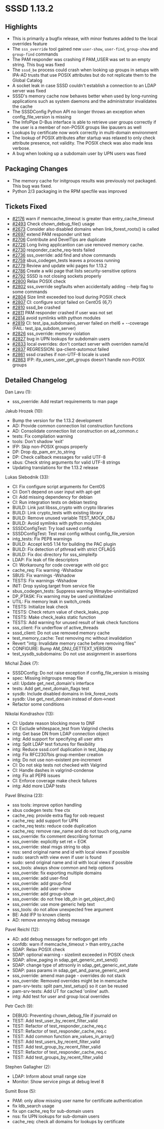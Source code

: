 SSSD 1.13.2
===========

Highlights
----------

- This is primarily a bugfix release, with minor features added to the local overrides feature
- The `sss_override` tool gained new `user-show`, `user-find`, `group-show` and `group-find` commands
- The PAM responder was crashing if PAM_USER was set to an empty string. This bug was fixed
- The `sssd_be` process could crash when looking up groups in setups with IPA-AD trusts that use POSIX attributes but do not replicate them to the Global Catalog
- A socket leak in case SSSD couldn't establish a connection to an LDAP server was fixed
- SSSD's memory cache now behaves better when used by long-running applications such as system daemons and the administrator invalidates the cache
- The SSSDConfig Python API no longer throws an exception when config_file_version is missing
- The InfoPipe D-Bus interface is able to retrieve user groups correctly if the user is a member of non-POSIX groups like ipausers as well
- Lookups by certificate now work correctly in multi-domain environment
- The lookup of POSIX attributes after startup was relaxed to only check attribute presence, not validity. The POSIX check was also made less verbose.
- A bug when looking up a subdomain user by UPN users was fixed

Packaging Changes
-----------------

- The memory cache for initgroups results was previously not packaged. This bug was fixed.
- Python 2/3 packaging in the RPM specfile was improved

Tickets Fixed
-------------


- [\#2176](https://pagure.io/SSSD/sssd/issue/2176) warn if memcache_timeout is greater than entry_cache_timeout
- [\#2493](https://pagure.io/SSSD/sssd/issue/2493) Check chown_debug_file() usage
- [\#2673](https://pagure.io/SSSD/sssd/issue/2673) Consider also disabled domains when link_forest_roots() is called
- [\#2697](https://pagure.io/SSSD/sssd/issue/2697) extend PAM responder unit test
- [\#2706](https://pagure.io/SSSD/sssd/issue/2706) Contribute and DevelTips are duplicate
- [\#2726](https://pagure.io/SSSD/sssd/issue/2726) Long living applicantion can use removed memory cache.
- [\#2730](https://pagure.io/SSSD/sssd/issue/2730) responder_cache_req-tests failed
- [\#2736](https://pagure.io/SSSD/sssd/issue/2736) sss_override: add find and show commands
- [\#2759](https://pagure.io/SSSD/sssd/issue/2759) sbus_codegen_tests leaves a process running
- [\#2779](https://pagure.io/SSSD/sssd/issue/2779) Review and update wiki pages for 1.13.2
- [\#2786](https://pagure.io/SSSD/sssd/issue/2786) Create a wiki page that lists security-sensitive options
- [\#2792](https://pagure.io/SSSD/sssd/issue/2792) SSSD is not closing sockets properly
- [\#2800](https://pagure.io/SSSD/sssd/issue/2800) Relax POSIX check
- [\#2802](https://pagure.io/SSSD/sssd/issue/2802) sss_override segfaults when accidentally adding --help flag to some commands
- [\#2804](https://pagure.io/SSSD/sssd/issue/2804) Size limit exceeded too loud during POSIX check
- [\#2807](https://pagure.io/SSSD/sssd/issue/2807) CI: configure script failed on CentOS {6,7}
- [\#2810](https://pagure.io/SSSD/sssd/issue/2810) sssd_be crashed
- [\#2811](https://pagure.io/SSSD/sssd/issue/2811) PAM responder crashed if user was not set
- [\#2814](https://pagure.io/SSSD/sssd/issue/2814) avoid symlinks witih python modules
- [\#2819](https://pagure.io/SSSD/sssd/issue/2819) CI: test_ipa_subdomains_server failed on rhel6 + --coverage (FAIL: test_ipa_subdom_server)
- [\#2826](https://pagure.io/SSSD/sssd/issue/2826) sss_override: memory violation
- [\#2827](https://pagure.io/SSSD/sssd/issue/2827) bug in UPN lookups for subdomain users
- [\#2833](https://pagure.io/SSSD/sssd/issue/2833) local overrides: don't contact server with overriden name/id
- [\#2837](https://pagure.io/SSSD/sssd/issue/2837) REGRESSION: ipa-client-automout failed
- [\#2861](https://pagure.io/SSSD/sssd/issue/2861) sssd crashes if non-UTF-8 locale is used
- [\#2863](https://pagure.io/SSSD/sssd/issue/2863) IFP: ifp_users_user_get_groups doesn't handle non-POSIX groups

Detailed Changelog
------------------

Dan Lavu (1):

- sss_override: Add restart requirements to man page

Jakub Hrozek (10):

- Bump the version for the 1.13.2 development
- AD: Provide common connection list construction functions
- AD: Consolidate connection list construction on ad_common.c
- tests: Fix compilation warning
- tools: Don't shadow 'exit'
- IFP: Skip non-POSIX groups properly
- DP: Drop dp_pam_err_to_string
- DP: Check callback messages for valid UTF-8
- sbus: Check string arguments for valid UTF-8 strings
- Updating translations for the 1.13.2 release

Lukas Slebodnik (33):

- CI: Fix configure script arguments for CentOS
- CI: Don't depend on user input with apt-get
- CI: Add missing dependency for debian
- CI: Run integration tests on debian testing
- BUILD: Link just libsss_crypto with crypto libraries
- BUILD: Link crypto_tests with existing library
- BUILD: Remove unused variable TEST_MOCK_OBJ
- BUILD: Avoid symlinks with python modules
- SSSDConfigTest: Try load saved config
- SSSDConfigTest: Test real config without config_file_version
- intg_tests: Fix PEP8 warnings
- BUILD: Accept krb5 1.14 for building the PAC plugin
- BUILD: Fix detection of pthread with strict CFLAGS
- BUILD: Fix doc directory for sss_simpleifp
- LDAP: Fix leak of file descriptors
- CI: Workaroung for code coverage with old gcc
- cache_req: Fix warning -Wshadow
- SBUS: Fix warnings -Wshadow
- TESTS: Fix warnings -Wshadow
- INIT: Drop syslog.target from service file
- sbus_codegen_tests: Suppress warning Wmaybe-uninitialized
- DP_PTASK: Fix warning may be used uninitialized
- UTIL: Fix memory leak in switch_creds
- TESTS: Initialize leak check
- TESTS: Check return value of check_leaks_pop
- TESTS: Make check_leaks static function
- TESTS: Add warning for unused result of leak check functions
- sss_client: Fix underflow of active_threads
- sssd_client: Do not use removed memory cache
- test_memory_cache: Test removing mc without invalidation
- Revert "intg: Invalidate memory cache before removing files"
- CONFIGURE: Bump AM_GNU_GETTEXT_VERSION
- test_sysdb_subdomains: Do not use assignment in assertions

Michal Židek (7):

- SSSDConfig: Do not raise exception if config_file_version is missing
- spec: Missing initgroups mmap file
- util: Update get_next_domain's interface
- tests: Add get_next_domain_flags test
- sysdb: Include disabled domains in link_forest_roots
- sysdb: Use get_next_domain instead of dom-&gt;next
- Refactor some conditions

Nikolai Kondrashov (13):

- CI: Update reason blocking move to DNF
- CI: Exclude whitespace_test from Valgrind checks
- intg: Get base DN from LDAP connection object
- intg: Add support for specifying all user attrs
- intg: Split LDAP test fixtures for flexibility
- intg: Reduce sssd.conf duplication in test_ldap.py
- intg: Fix RFC2307bis group member creation
- intg: Do not use non-existent pre-increment
- CI: Do not skip tests not checked with Valgrind
- CI: Handle dashes in valgrind-condense
- intg: Fix all PEP8 issues
- CI: Enforce coverage make check failures
- intg: Add more LDAP tests

Pavel Březina (23):

- sss tools: improve option handling
- sbus codegen tests: free ctx
- cache_req: provide extra flag for oob request
- cache_req: add support for UPN
- cache_req tests: reduce code duplication
- cache_req: remove raw_name and do not touch orig_name
- sss_override: fix comment describing format
- sss_override: explicitly set ret = EOK
- sss_override: steal msgs string to objs
- nss: send original name and id with local views if possible
- sudo: search with view even if user is found
- sudo: send original name and id with local views if possible
- sss_tools: always show common and help options
- sss_override: fix exporting multiple domains
- sss_override: add user-find
- sss_override: add group-find
- sss_override: add user-show
- sss_override: add group-show
- sss_override: do not free ldb_dn in get_object_dn()
- sss_override: use more generic help text
- sss_tools: do not allow unexpected free argument
- BE: Add IFP to known clients
- AD: remove annoying debug message

Pavel Reichl (12):

- AD: add debug messages for netlogon get info
- confdb: warn if memcache_timeout &gt; than entry_cache
- SDAP: Relax POSIX check
- SDAP: optional warning - sizelimit exceeded in POSIX check
- SDAP: allow_paging in sdap_get_generic_ext_send()
- SDAP: change type of attrsonly in sdap_get_generic_ext_state
- SDAP: pass params in sdap_get_and_parse_generic_send
- sss_override: amend man page - overrides do not stack
- sss_override: Removed overrides might be in memcache
- pam-srv-tests: split pam_test_setup() so it can be reused
- pam-srv-tests: Add UT for cached 'online' auth.
- intg: Add test for user and group local overrides

Petr Cech (9):

- DEBUG: Preventing chown_debug_file if journald on
- TEST: Add test_user_by_recent_filter_valid
- TEST: Refactor of test_responder_cache_req.c
- TEST: Refactor of test_responder_cache_req.c
- TEST: Add common function are_values_in_array()
- TEST: Add test_users_by_recent_filter_valid
- TEST: Add test_group_by_recent_filter_valid
- TEST: Refactor of test_responder_cache_req.c
- TEST: Add test_groups_by_recent_filter_valid

Stephen Gallagher (2):

- LDAP: Inform about small range size
- Monitor: Show service pings at debug level 8

Sumit Bose (5):

- PAM: only allow missing user name for certificate authentication
- fix ldb_search usage
- fix upn cache_req for sub-domain users
- nss: fix UPN lookups for sub-domain users
- cache_req: check all domains for lookups by certificate
